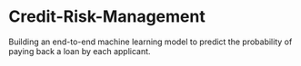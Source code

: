 # Credit-Risk-Management
Building an end-to-end machine learning model to predict the probability of paying back a loan by each applicant.
